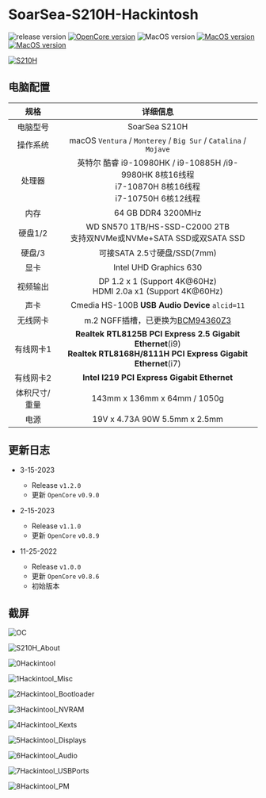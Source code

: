 # SoarSea-S210H-Hackintosh

![release version](https://img.shields.io/github/v/release/daliansky/SoarSea-S210H-Hackintosh?style=for-the-badge)  [![OpenCore version](https://img.shields.io/badge/OpenCore-0.9.0-informational.svg)](https://github.com/acidanthera/OpenCorePkg) ![MacOS version](https://img.shields.io/badge/Ventura-13.2.1-informational.svg) [![MacOS version](https://img.shields.io/badge/Monterey-12.6.3%2021G419-informational.svg)](https://www.apple.com/macos) [![MacOS version](https://img.shields.io/badge/Bigsur-11.7.3%2020G1116-informational.svg)](https://www.apple.com/macos)

[![S210H](./ScreenShots/S210H.png)](https://item.taobao.com/item.htm?id=693991506304)

## 电脑配置

|     规格      |                           详细信息                           |
| :-----------: | :----------------------------------------------------------: |
|   电脑型号    |                        SoarSea S210H                         |
|   操作系统    | macOS `Ventura` /  `Monterey` / `Big Sur` / `Catalina` / `Mojave` |
|    处理器     |               英特尔 酷睿 i9-10980HK / i9-10885H /i9-9980HK 8核16线程<br />i7-10870H 8核16线程<br />i7-10750H 6核12线程               |
|     内存      |                      64 GB DDR4 3200MHz                      |
|    硬盘1/2    | WD SN570 1TB/HS-SSD-C2000 2TB<br />支持双NVMe或NVMe+SATA SSD或双SATA SSD |
|    硬盘/3     |                 可接SATA 2.5寸硬盘/SSD(7mm)                  |
|     显卡      |                    Intel UHD Graphics 630                    |
|   视频输出    | DP 1.2 x 1 (Support 4K@60Hz)<br />HDMI 2.0a x1 (Support 4K@60Hz) |
|     声卡      |        Cmedia HS-100B **USB Audio Device** `alcid=11`        |
|   无线网卡    | m.2 NGFF插槽，已更换为[BCM94360Z3](https://blog.daliansky.net/uploads/WeChatandShop.png) |
|   有线网卡1   | **Realtek RTL8125B PCI Express 2.5 Gigabit Ethernet**(i9)<br />**Realtek RTL8168H/8111H PCI Express Gigabit Ethernet**(i7) |
|   有线网卡2   |         **Intel I219 PCI Express Gigabit Ethernet**          |
| 体积尺寸/重量 |                 143mm x 136mm x 64mm / 1050g                 |
|     电源      |                19V x 4.73A 90W 5.5mm x 2.5mm                 |

## 更新日志

- 3-15-2023
  - Release `v1.2.0`
  - 更新 `OpenCore` `v0.9.0`
  
- 2-15-2023
  - Release `v1.1.0`
  - 更新 `OpenCore` `v0.8.9`
- 11-25-2022
  - Release `v1.0.0`
  - 更新 `OpenCore` `v0.8.6`
  - 初始版本

## 截屏



![OC](./ScreenShots/OC.png)

![S210H_About](./ScreenShots/S210H_About.png)

![0Hackintool](./ScreenShots/0Hackintool.png)

![1Hackintool_Misc](./ScreenShots/1Hackintool_Misc.png)

![2Hackintool_Bootloader](./ScreenShots/2Hackintool_Bootloader.png)

![3Hackintool_NVRAM](./ScreenShots/3Hackintool_NVRAM.png)

![4Hackintool_Kexts](./ScreenShots/4Hackintool_Kexts.png)

![5Hackintool_Displays](./ScreenShots/5Hackintool_Displays.png)

![6Hackintool_Audio](./ScreenShots/6Hackintool_Audio.png)

![7Hackintool_USBPorts](./ScreenShots/7Hackintool_USBPorts.png)

![8Hackintool_PM](./ScreenShots/8Hackintool_PM.png)

